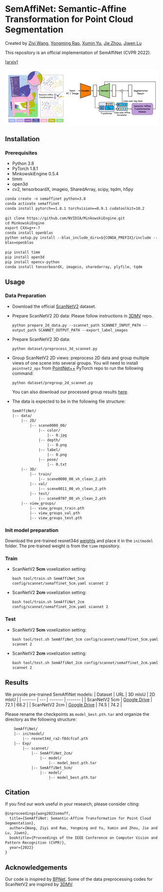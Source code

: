 # SemAffiNet: Semantic-Affine Transformation for Point Cloud Segmentation
Created by [Ziyi Wang](https://wangzy22.github.io/), [Yongming Rao](https://raoyongming.github.io/), [Xumin Yu](https://yuxumin.github.io/), [Jie Zhou](https://scholar.google.com/citations?user=6a79aPwAAAAJ&hl=en&authuser=1), [Jiwen Lu](https://scholar.google.com/citations?user=TN8uDQoAAAAJ&hl=zh-CN)

This repository is an official implementation of SemAffiNet (CVPR 2022).

[[arxiv]](http://arxiv.org/abs/2205.13490)

![intro](fig/semaffinet.png)

## Installation

### Prerequisites

- Python 3.8
- PyTorch 1.8.1
- MinkowskiEngine 0.5.4
- timm
- open3d
- cv2, tensorboardX, imageio, SharedArray, scipy, tqdm, h5py

```
conda create -n semaffinet python=3.8
conda activate semaffinet
conda install pytorch==1.8.1 torchvision==0.9.1 cudatoolkit=10.2

git clone https://github.com/NVIDIA/MinkowskiEngine.git
cd MinkowskiEngine
export CXX=g++-7
conda install openblas
python setup.py install --blas_include_dirs=${CONDA_PREFIX}/include --blas=openblas

pip install timm
pip install open3d
pip install opencv-python
conda install tensorboardX, imageio, sharedarray, plyfile, tqdm
```

## Usage

### Data Preparation

- Download the official [ScanNetV2](https://github.com/ScanNet/ScanNet) dataset.

- Prepare ScanNetV2 2D data:
    Please follow instructions in [3DMV](https://github.com/angeladai/3DMV/tree/master/prepare_data) repo.
    ```
    python prepare_2d_data.py --scannet_path SCANNET_INPUT_PATH --output_path SCANNET_OUTPUT_PATH --export_label_images
    ```

- Prepare ScanNetV2 3D data:
    ```
    python dataset/preprocess_3d_scannet.py
    ```

- Group ScanNetV2 2D views: preprocess 2D data and group multiple views of one scene into several groups.
 You will need to install `pointnet2_ops` from [PointNet++](https://github.com/erikwijmans/Pointnet2_PyTorch/tree/master/pointnet2_ops_lib) PyTorch repo to run the following command:
    ```
    python dataset/pregroup_2d_scannet.py
    ```
    You can also download our processed group results [here](https://drive.google.com/drive/folders/1qgOuSVjtH_gQZRobQ3p4iwesHDVV9nMu?usp=sharing). 

- The data is expected to be in the following file structure:
    ```
    SemAffiNet/
    |-- data/
        |-- 2D/
            |-- scene0000_00/
                |-- color/
                    |-- 0.jpg
                |-- depth/
                    |-- 0.png
                |-- label/
                    |-- 0.png
                |-- pose/
                    |-- 0.txt
        |-- 3D/
            |-- train/
                |-- scene0000_00_vh_clean_2.pth
            |-- val/
                |-- scene0011_00_vh_clean_2.pth
            |-- test/
                |-- scene0707_00_vh_clean_2.pth
        |-- view_groups/
            |-- view_groups_train.pth
            |-- view_groups_val.pth
            |-- view_groups_test.pth
    ```
    
### Init model preparation
Download the pre-trained resnet34d [weights](https://github.com/rwightman/pytorch-image-models/releases/download/v0.1-weights/resnet34d_ra2-f8dcfcaf.pth) and place it in the `initmodel` folder. The pre-trained weight is from the `timm` repository.
### Train

- ScanNetV2 **5cm** voxelization setting:
    ```
    bash tool/train.sh SemAffiNet_5cm config/scannet/semaffinet_5cm.yaml scannet 2
    ```
- ScanNetV2 **2cm** voxelization setting:
    ```
    bash tool/train.sh SemAffiNet_2cm config/scannet/semaffinet_2cm.yaml scannet 2
    ```

### Test

- ScanNetV2 **5cm** voxelization setting:
    ```
    bash tool/test.sh SemAffiNet_5cm config/scannet/semaffinet_5cm.yaml scannet 2
    ```
- ScanNetV2 **2cm** voxelization setting:
    ```
    bash tool/test.sh SemAffiNet_2cm config/scannet/semaffinet_2cm.yaml scannet 2
    ```

## Results

We provide pre-trained SemAffiNet models:
| Dataset | URL | 3D mIoU | 2D mIoU |
| ------- | --- | ------- | ------- |
| ScanNetV2 5cm | [Google Drive](https://drive.google.com/file/d/16ghVzxbm05Sn4h8t7Ogr2LKJwqlZRgWI/view?usp=sharing)  | 72.1 | 68.2 |
| ScanNetV2 2cm | [Google Drive](https://drive.google.com/file/d/1rL_jVnJGRmGDcg4_0MRLug4s6qx0nF5O/view?usp=sharing)  | 74.5 | 74.2 |

Please rename the checkpoints as `model_best.pth.tar` and organize the directory as the following structure:
```
    SemAffiNet/
    |-- initmodel/
        |-- resnet34d_ra2-f8dcfcaf.pth
    |-- Exp/
        |-- scannet/
            |-- SemAffiNet_2cm/
                |-- model/
                    |-- model_best.pth.tar
            |-- SemAffiNet_5cm/
                |-- model/
                    |-- model_best.pth.tar
```

## Citation
If you find our work useful in your research, please consider citing: 
```
@inproceedings{wang2022semaff,
  title={SemAffiNet: Semantic-Affine Transformation for Point Cloud Segmentation},
  author={Wang, Ziyi and Rao, Yongming and Yu, Xumin and Zhou, Jie and Lu, Jiwen},
  booktitle={Proceedings of the IEEE Conference on Computer Vision and Pattern Recognition (CVPR)},
  year={2022}
}
```

## Acknowledgements

Our code is inspired by [BPNet](https://github.com/wbhu/BPNet). Some of the data preprocessing codes for ScanNetV2 are inspired by [3DMV](https://github.com/angeladai/3DMV/tree/master/prepare_data).
